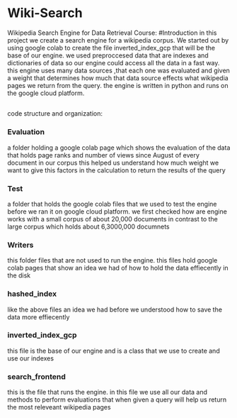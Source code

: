 # Wiki-Search
Wikipedia Search Engine for Data Retrieval Course:
#Introduction
in this project we create a search engine for a wikipedia corpus. We started out by using google colab to create the file inverted_index_gcp that will be the base of our engine.
we used preproccesed data that are indexes and dictionaries of data so our engine could access all the data in a fast way. this engine uses many data sources ,that each one
was evaluated and given a weight that determines how much that data source effects what wikipedia pages we return from the query. the engine is written in python and runs on the
google cloud platform.

## 
code structure and organization:

### Evaluation
a folder holding a google colab page which shows the evaluation of the data that holds page ranks and number of views since August of every document in our                        corpus  this helped us understand how much weight we want to give this factors in the calculation to return the results of the query

### Test
a folder that holds the google colab files that we used to test the engine before we ran it on google cloud platform. we first checked how are engine works with a small corpus of about 20,000 documents in contrast to the large corpus which holds about 6,3000,000 documnets

### Writers
this folder files that are not used to run the engine. this files hold google colab pages that show an idea we had of how to hold the data effiecently in the disk

### hashed_index
like the above files an idea we had before we understood how to save the data more effiecently

### inverted_index_gcp
this file is the base of our engine and is a class that we use to create and use our indexes

### search_frontend 
this is the file that runs the engine. in this file we use all our data and methods to perform evaluations that when given a query will help us return the
most releveant wikipedia pages

